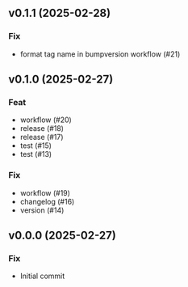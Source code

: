## v0.1.1 (2025-02-28)

### Fix

- format tag name in bumpversion workflow (#21)

## v0.1.0 (2025-02-27)

### Feat

- workflow (#20)
- release (#18)
- release (#17)
- test (#15)
- test (#13)

### Fix

- workflow (#19)
- changelog (#16)
- version (#14)

## v0.0.0 (2025-02-27)

### Fix

- Initial commit
